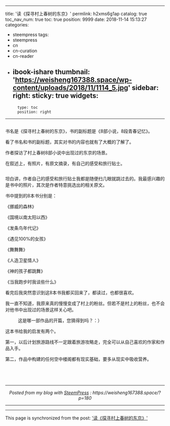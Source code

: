 
---
title: '读《探寻村上春树的东京》'
permlink: h2xms6g1ap
catalog: true
toc_nav_num: true
toc: true
position: 9999
date: 2018-11-14 15:13:27
categories:
- steempress
tags:
- steempress
- cn
- cn-curation
- cn-reader
- ibook-ishare
thumbnail: 'https://weisheng167388.space/wp-content/uploads/2018/11/1114_5.jpg'
sidebar:
    right:
        sticky: true
widgets:
    -
        type: toc
        position: right
---



<p></p>



<figure class="wp-block-image"><img src="https://weisheng167388.space/wp-content/uploads/2018/11/1114_5.jpg" alt="" class="wp-image-181"/><br/></figure>



<p>书名是《探寻村上春树的东京》，书的副标题是《8部小说，8段青春记忆》。</p>



<p>看了书名和书的副标题，其实对书的内容也就有了大概的了解了。</p>



<p>作者探访了村上春树8部小说中出现过的东京的场景。</p>



<p>在叙述上，有照片，有原文摘录，有自己的感受和旅行贴士。</p>



<p></p>



<figure class="wp-block-image"><img src="https://weisheng167388.space/wp-content/uploads/2018/11/1114_4.jpg" alt="" class="wp-image-182"/><br/></figure>



<p>坦白讲，作者自己的感受和旅行贴士我都是随便扫几眼就跳过去的。我最感兴趣的是书中的照片，其次是作者特意挑选出的相关原文。</p>



<p>书中提到的8本书分别是：</p>



<p>《挪威的森林》</p>



<p>《国境以南太阳以西》</p>



<p>《发条鸟年代记》</p>



<p>《遇见100%的女孩》</p>



<p>《舞舞舞》</p>



<p>《人造卫星情人》</p>



<p>《神的孩子都跳舞》</p>



<p>《当我跑步时我谈些什么》</p>



<p>看完后我突然意识到这8本书我都买回来了，都读过，也都很喜欢。</p>



<p>我一直不知道，我原来真的慢慢变成了村上的粉丝。但若不是村上的粉丝，也不会对他书中出现过的场景这样关心吧。</p>



<p></p>



<figure class="wp-block-image"><img src="https://weisheng167388.space/wp-content/uploads/2018/11/1114_2.jpg" alt="" class="wp-image-183"/><br/><figcaption>这是哪一部作品的开篇，您猜得到吗？：）</figcaption></figure>



<p>这本书给我的启发有两个。</p>



<p>第一，以后计划旅游路线不一定跟着旅游攻略走，完全可以从自己喜欢的作家和作品入手。</p>



<p>第二，作品中构建的任何空中楼阁都有现实基础，要多从现实中吸收营养。</p>



<p></p>



<figure class="wp-block-image"><img src="https://weisheng167388.space/wp-content/uploads/2018/11/1114_1.jpg" alt="" class="wp-image-184"/><br/></figure>



<figure class="wp-block-image"><img src="https://weisheng167388.space/wp-content/uploads/2018/11/1114_3.jpg" alt="" class="wp-image-185"/><br/></figure>



<p></p>
 <br /><center><hr/><em>Posted from my blog with <a href='https://wordpress.org/plugins/steempress/'>SteemPress</a> : https://weisheng167388.space/?p=180 </em><hr/></center>          

- - -

This page is synchronized from the post: ['读《探寻村上春树的东京》'](https://steemit.com/@weisheng167388/h2xms6g1ap)
